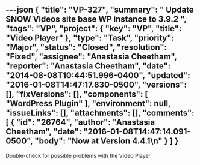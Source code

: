 ---json
{
  "title": "VP-327",
  "summary": " Update SNOW Videos site base WP instance to 3.9.2 ",
  "tags": "VP",
  "project": {
    "key": "VP",
    "title": "Video Player"
  },
  "type": "Task",
  "priority": "Major",
  "status": "Closed",
  "resolution": "Fixed",
  "assignee": "Anastasia Cheetham",
  "reporter": "Anastasia Cheetham",
  "date": "2014-08-08T10:44:51.996-0400",
  "updated": "2016-01-08T14:47:17.830-0500",
  "versions": [],
  "fixVersions": [],
  "components": [
    "WordPress Plugin"
  ],
  "environment": null,
  "issueLinks": [],
  "attachments": [],
  "comments": [
    {
      "id": "26764",
      "author": "Anastasia Cheetham",
      "date": "2016-01-08T14:47:14.091-0500",
      "body": "Now at Version 4.4.1\n"
    }
  ]
}
---
Double-check for possible problems with the Video Player&#x20;

        